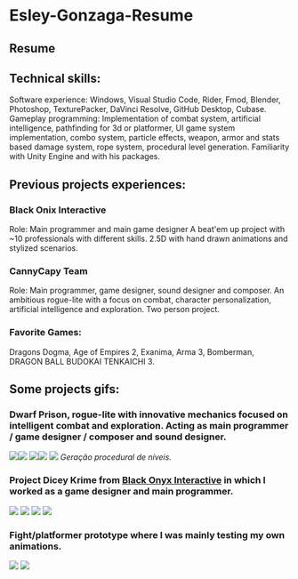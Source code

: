 # Esley-Gonzaga-Resume
## Resume

## Technical skills:
Software experience: Windows, Visual Studio Code, Rider, Fmod, Blender, Photoshop, TexturePacker, DaVinci Resolve, GitHub Desktop, Cubase.
Gameplay programming: Implementation of combat system, artificial intelligence, pathfinding for 3d or platformer, UI game system implementation, combo system, particle effects,
weapon, armor and stats based damage system, rope system, procedural level generation.
Familiarity with Unity Engine and with his packages.

## Previous projects experiences: 
### Black Onix Interactive
Role: Main programmer and main game designer
A beat'em up project with ~10 professionals with different skills. 2.5D with hand drawn animations and stylized scenarios.

### CannyCapy Team
Role: Main programmer, game designer, sound designer and composer.
An ambitious rogue-lite with a focus on combat, character personalization, artificial intelligence and exploration. Two person project.

### Favorite Games:
Dragons Dogma, Age of Empires 2, Exanima, Arma 3, Bomberman, DRAGON BALL BUDOKAI TENKAICHI 3.

## Some projects gifs:
### Dwarf Prison, rogue-lite with innovative mechanics focused on intelligent combat and exploration. Acting as main programmer / game designer / composer and sound designer.

![](Gifs/DwarfPrison-GIF.gif)![](Gifs/DwarfPrison-GIF-2.gif)
![](Gifs/DwarfPrison-GIF-3.gif)![](Gifs/DwarfPrison-GIF-4.gif)
![](https://media.giphy.com/media/Qruh2muzd8Rn5Z43K3/giphy.gif)
*Geração procedural de níveis.*

### Project Dicey Krime from [Black Onyx Interactive](https://blackonyx.ie/pt-BR) in which I worked as a game designer and main programmer.
![](https://media3.giphy.com/media/rHwbiwMCxv3XFRzAC2/giphy.gif) 
![](https://media1.giphy.com/media/gzkDDNW6Rq2EOAUWzQ/giphy.gif)
![](https://media1.giphy.com/media/HV7tzIktNMSwDk844C/giphy.gif) 
![](https://media2.giphy.com/media/fn8R1kvoLNQ6MCIxF3/giphy.gif)

### Fight/platformer prototype where I was mainly testing my own animations.
![](https://media0.giphy.com/media/jY9YwNmynY6AJfGnGY/giphy.gif) ![](https://media0.giphy.com/media/RgWnaPYH0ZVw9nhT8R/giphy.gif)

